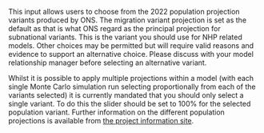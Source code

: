 This input allows users to choose from the 2022 population projection variants produced by ONS.
The migration variant projection is set as the default as that is what ONS regard as the principal projection for subnational variants.
This is the variant you should use for NHP related models.
Other choices may be permitted but will require valid reasons and evidence to support an alternative choice.
Please discuss with your model relationship manager before selecting an alternative variant. 
 
Whilst it is possible to apply multiple projections within a model (with each single Monte Carlo simulation run selecting proportionally from each of the variants selected) it is currently mandated that you should only select a single variant.
To do this the slider should be set to 100% for the selected population variant.
Further information on the different population projections is available from [the project information site](https://connect.strategyunitwm.nhs.uk/nhp/project_information/modelling_methodology/demographic_modelling/demographic_modelling.html).
